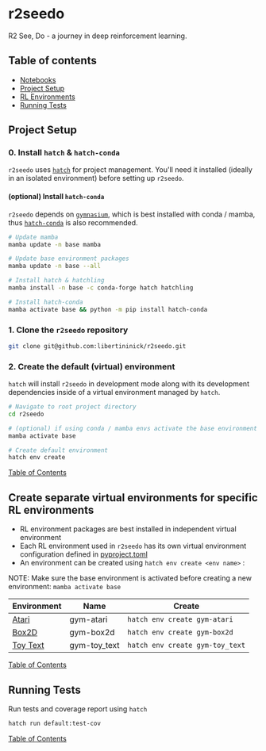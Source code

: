 # r2seedo

R2 See, Do - a journey in deep reinforcement learning.

## Table of contents

- [Notebooks](notebooks/README.md)
- [Project Setup](#project-setup)
- [RL Environments](#create-separate-virtual-environments-for-specific-rl-environments)
- [Running Tests](#running-tests)

## Project Setup

### 0. Install `hatch` & `hatch-conda`

`r2seedo` uses [`hatch`](https://hatch.pypa.io/latest/) for project management. You'll
need it installed (ideally in an isolated environment) before setting up `r2seedo`.

#### (optional) Install `hatch-conda`

`r2seedo` depends on [`gymnasium`](https://gymnasium.farama.org/), which
is best installed with conda / mamba, thus [`hatch-conda`](https://github.com/OldGrumpyViking/hatch-conda)
is also recommended.

```sh
# Update mamba
mamba update -n base mamba

# Update base environment packages 
mamba update -n base --all

# Install hatch & hatchling
mamba install -n base -c conda-forge hatch hatchling

# Install hatch-conda
mamba activate base && python -m pip install hatch-conda
```

### 1. Clone the `r2seedo` repository

```sh
git clone git@github.com:libertininick/r2seedo.git
```

### 2. Create the default (virtual) environment

`hatch` will install `r2seedo` in development mode along with its development dependencies
inside of a virtual environment managed by `hatch`.

```sh
# Navigate to root project directory
cd r2seedo

# (optional) if using conda / mamba envs activate the base environment
mamba activate base

# Create default environment
hatch env create
```

[Table of Contents](#table-of-contents)

## Create separate virtual environments for specific RL environments

- RL environment packages are best installed in independent virtual environment
- Each RL environment used in `r2seedo` has its own virtual environment configuration
defined in [pyproject.toml](pyproject.toml)
- An environment can be created using `hatch env create <env name>` :

NOTE: Make sure the base environment is activated before creating a new environment: `mamba activate base`

| Environment | Name | Create |
|-------------|------|--------|
| [Atari](https://gymnasium.farama.org/environments/atari/) | gym-atari | `hatch env create gym-atari` |
| [Box2D](https://gymnasium.farama.org/environments/box2d/) | gym-box2d | `hatch env create gym-box2d` |
| [Toy Text](https://gymnasium.farama.org/environments/toy_text/) | gym-toy_text | `hatch env create gym-toy_text` |

[Table of Contents](#table-of-contents)

## Running Tests

Run tests and coverage report using `hatch`

```sh
hatch run default:test-cov
```

[Table of Contents](#table-of-contents)
